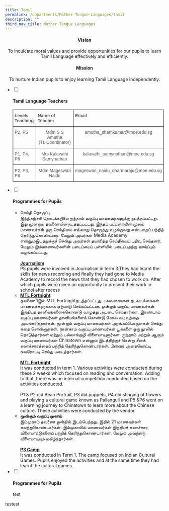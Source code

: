 ```yaml
---
title: Tamil
permalink: /departments/Mother-Tongue-Languages/tamil
description: ""
third_nav_title: Mother Tongue Languages
---
```

<h4><center>Vision</center></h4>

<center>To inculcate moral values and provide opportunities for our pupils to learn Tamil Language effectively and efficiently.</center>
  

<h4><center>Mission</center></h4>

<center>To nurture Indian pupils to enjoy learning Tamil Language independently.</center>


<ul class="jekyllcodex_accordion">
  <li>
    <input type="checkbox" id="accordion1">
		<label for="accordion1"><h4>Tamil Language Teachers</h4></label>
    <div>
      <p><style type="text/css">
.tg  {border-collapse:collapse;border-spacing:0;}
.tg td{border-color:black;border-style:solid;border-width:1px;font-family:Arial, sans-serif;font-size:14px;
  overflow:hidden;padding:10px 5px;word-break:normal;}
.tg th{border-color:black;border-style:solid;border-width:1px;font-family:Arial, sans-serif;font-size:14px;
  font-weight:normal;overflow:hidden;padding:10px 5px;word-break:normal;}
.tg .tg-de68{color:#58595B;font-weight:bold;text-align:left;vertical-align:top}
.tg .tg-kakv{color:#58595B;text-align:left;vertical-align:top}
.tg .tg-jq0v{color:#58595B;text-align:center;vertical-align:top}
</style>
<table class="tg">
<tbody>
  <tr>
    <td class="tg-de68">Levels<br>Teaching</td>
    <td class="tg-de68">Name of Teacher</td>
    <td class="tg-de68">Email</td>
  </tr>
  <tr>
    <td class="tg-kakv">P2, P5</td>
    <td class="tg-jq0v">Mdm S S Amutha<br>(TL Coordinator)</td>
    <td class="tg-jq0v">amutha_shamkumar@moe.edu.sg</td>
  </tr>
  <tr>
    <td class="tg-kakv">P1, P4, P6</td>
    <td class="tg-jq0v">Mrs Kalavathi Samynathan</td>
    <td class="tg-jq0v">kalavathi_samynathan@moe.edu.sg</td>
  </tr>
  <tr>
    <td class="tg-kakv">P2, P3, P6</td>
    <td class="tg-jq0v">Mdm Mageswari Naidu</td>
    <td class="tg-jq0v">mageswari_naidu_dharmaraju@moe.edu.sg</td>
  </tr>
</tbody>
</table></p>
    </div>
  </li>
	  <li>
    <input type="checkbox" id="accordion2">
	<label for="accordion2"><h4>Programmes for Pupils</h4></label>
    <div>
			<ul>
				<li>செய்தி தொகுப்பு<br>இந்நிகழ்ச்சி தொடக்கநிலை ஐந்தாம் வகுப்பு மாணவர்களுக்கு நடத்தப்பட்டது. இது மூன்றாம் தவணையில் நடத்தப்பட்டது. இந்தப் பட்டறையின் மூலம் மாணவர்கள் ஒரு செய்தியை எவ்வாறு தொகுத்து வழங்குவது என்பதைப் பற்றித் தெரிந்துகொண்டனர். மேலும் அவர்கள் Media Academy என்னும்இடத்துக்குச் சென்று அவர்கள் தயாரித்த செய்தியைப் பதிவு செய்தனர். மேலும் இம்மாணவர்களின் படைப்பைப் பள்ளியில் படைப்பதற்கு வாய்ப்பும் வழங்கப்பட்டது.<br><br><strong><u>Journalism</u></strong><br>P5 pupils were involved in Journalism in term 3.They had learnt the skills for news recording and finally they had gone to Media Academy to record the news that they had chosen to work on. After which pupils were given an opportunity to present their work in school after recess<br></li>
				<li><strong><u>MTL Fortnight</u></strong><br>தவணை 1இல் MTL Fortnightநடத்தப்பட்டது. பலவகையான நடவடிக்கைகள் மாணவர்களுக்காக ஏற்பாடு செய்யப்பட்டன. ஒன்றாம் வகுப்பு மாணவர்கள் இந்தியத் தானியங்களைக்கொண்டு வாழ்த்து அட்டை செய்தார்கள். இரண்டாம் வகுப்பு மாணவர்கள் தானியங்களைக் கொண்டு கோல வடிவத்தை அலங்கரித்தார்கள். மூன்றாம் வகுப்பு மாணவர்கள் அரங்கப்பொருள்கள் செய்து கதை சொன்னார்கள். நான்காம் வகுப்பு மாணவர்கள் பூக்களை ஒரு நூலில் தொடுத்தார்கள் மற்றும் பல்லாங்குழி விளையாடினார்கள். ஐந்தாம் மற்றும் ஆறாம் வகுப்பு மாணவர்கள் Chinatown என்னும் இடத்திற்குச் சென்று சீனக் கலாச்சாரத்தைப் பற்றித் தெரிந்துகொண்டார்கள். பின்னர் அதையொட்டி சுவரொட்டி செய்து படைத்தார்கள்.<br><br><strong><u>MTL Fortnight</u></strong><br>It was conducted in term 1. Various activities were conducted during these 2 weeks which focused on reading and conversation. Adding to that, there was an internal competition conducted based on the activities conducted.<br><br>P1 & P2 did Bean Portrait, P3 did puppets, P4 did stinging of flowers and playing a cultural game known as Pallanguli and P5 &P6 went on a learning journey to Chinatown to learn more about the Chinese culture. These activities were conducted by the vendor.</li>
				<li><strong>மூன்றாம் வகுப்பு முகாம்</strong><br>இம்முகாம் தவணை ஒன்றில் இடம்பெற்றது. இதில் 21 மாணவர்கள் கலந்துகொண்டார்கள். இம்முகாமில் மாணவர்கள் இந்தியக் கலாச்சார விளையாட்டுகளைப் பற்றித் தெரிந்துகொண்டார்கள். மேலும் அவற்றை விளையாடியும் மகிழ்ந்தார்கள்.<br><br><strong><u>P3 Camp</u></strong><br>It was conducted in Term 1. The camp focused on Indian Cultural Games. Pupils enjoyed the activities and at the same time they had learnt the cultural games.</li>
		</ul>
    </div>
  </li>
	<li>
    <input type="checkbox" id="accordion3">
	<label for="accordion3"><h4>Programmes for Pupils</h4></label>
    <div>
			<p> test </p>
	</div>
</ul>

testest